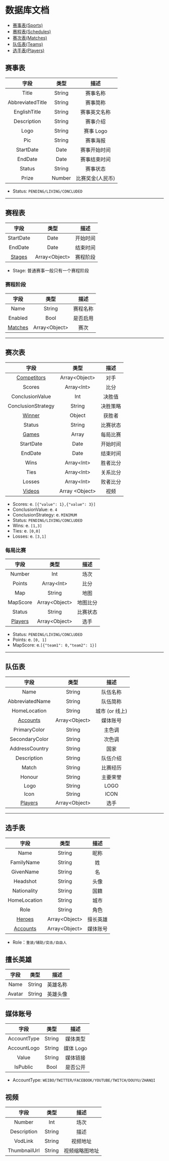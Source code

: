 # 数据库文档

* [赛事表(Sports)](#赛事表)
* [赛程表(Schedules)](#赛程表)
* [赛次表(Matches)](#赛次表)
* [队伍表(Teams)](#队伍表)
* [选手表(Players)](#选手表)

## 赛事表

|       字段       |  类型  |       描述       |
| :--------------: | :----: | :--------------: |
|      Title       | String |     赛事名称     |
| AbbreviatedTitle | String |     赛事简称     |
|   EnglishTitle   | String |   赛事英文名称   |
|   Description    | String |     赛事介绍     |
|       Logo       | String |    赛事 Logo     |
|       Pic        | String |     赛事海报     |
|    StartDate     |  Date  |   赛事开始时间   |
|     EndDate      |  Date  |   赛事结束时间   |
|      Status       | String |     赛事状态     |
|      Prize       | Number | 比赛奖金(人民币) |

* Status: `PENDING/LIVING/CONCLUDED`

---

## 赛程表

|         字段          |      类型       |   描述   |
| :-------------------: | :-------------: | :------: |
|       StartDate       |      Date       | 开始时间 |
|        EndDate        |      Date       | 结束时间 |
| [Stages](#赛程阶段) | Array\<Object\> | 赛程阶段 |

* Stage: 普通赛事一般只有一个赛程阶段

### 赛程阶段

|        字段        |      类型       |   描述   |
| :----------------: | :-------------: | :------: |
|        Name        |     String      | 赛程名称 |
|      Enabled       |      Bool       | 是否启用 |
| [Matches](#赛次表) | Array\<Object\> |   赛次   |

---

## 赛次表

|          字段          |       类型       |   描述   |
| :--------------------: | :--------------: | :------: |
| [Competitors](#队伍表) | Array\<Object\>  |   对手   |
|         Scores         |   Array\<Int\>   |   比分   |
|    ConclusionValue     |       Int        |  决胜值  |
|   ConclusionStrategy   |      String      | 决胜策略 |
|   [Winner](#队伍表)    |      Object      |  获胜者  |
|         Status          |      String      | 比赛状态 |
|   [Games](#每局比赛)   |      Array       | 每局比赛 |
|       StartDate        |       Date       | 开始时间 |
|        EndDate         |       Date       | 结束时间 |
|          Wins          |   Array\<Int\>   | 胜者比分 |
|          Ties          |   Array\<Int\>   | 关系比分 |
|         Losses         |   Array\<Int\>   | 败者比分 |
|    [Videos](#视频)     | Array \<Object\> |   视频   |

* Scores: e. `[{"value": 1},{"value": 3}]`
* ConclusionValue: e. `4`
* ConclusionStrategy: e. `MINIMUM`
* Status: `PENDING/LIVING/CONCLUDED`
* Wins: e. `[1,3]`
* Ties: e. `[0,0]`
* Losses: e. `[3,1]`

### 每局比赛

|        字段        |      类型       |   描述   |
| :----------------: | :-------------: | :------: |
|       Number       |       Int       |   场次   |
|       Points       |  Array\<Int\>   |   比分   |
|        Map         |     String      |   地图   |
|      MapScore      | Array\<Object\> | 地图比分 |
|       Status        |     String      | 比赛状态 |
| [Players](#选手表) | Array\<Object\> |   选手   |

* Status: `PENDING/LIVING/CONCLUDED`
* Points: e. `[0, 1]`
* MapScore: e.`[{"team1": 0,"team2": 1}]`

---

## 队伍表

|         字段          |      类型       |      描述      |
| :-------------------: | :-------------: | :------------: |
|         Name          |     String      |    队伍名称    |
|    AbbreviatedName    |     String      |    队伍简称    |
|     HomeLocation      |     String      | 城市 (or 线上) |
| [Accounts](#媒体账号) | Array\<Object\> |    媒体账号    |
|     PrimaryColor      |     String      |     主色调     |
|    SecondaryColor     |     String      |     次色调     |
|    AddressCountry     |     String      |      国家      |
|      Description      |     String      |    队伍介绍    |
|         Match         |     String      |    比赛经历    |
|        Honour         |     String      |    主要荣誉    |
|         Logo          |     String      |    LOGO    |
|         Icon          |     String      |    ICON    |
|  [Players](#选手表)   | Array\<Object\> |      选手      |

---

## 选手表

|         字段          |      类型       |   描述   |
| :-------------------: | :-------------: | :------: |
|         Name          |     String      |   昵称   |
|      FamilyName       |     String      |    姓    |
|       GivenName       |     String      |    名    |
|       Headshot        |     String      |   头像   |
|      Nationality      |     String      |   国籍   |
|     HomeLocation      |     String      |   城市   |
|         Role          |     String      |   角色   |
|  [Heroes](#擅长英雄)  | Array\<Object\> | 擅长英雄 |
| [Accounts](#媒体账号) | Array\<Object\> | 媒体账号 |

* Role：`重装/辅助/突击/自由人`

## 擅长英雄

|  字段  |  类型  |   描述   |
| :----: | :----: | :------: |
|  Name  | String | 英雄名称 |
| Avatar | String | 英雄头像 |

## 媒体账号

|    字段     |  类型  |   描述    |
| :---------: | :----: | :-------: |
| AccountType | String | 媒体类型  |
| AccountLogo | String | 媒体 Logo |
|    Value    | String | 媒体链接  |
|  IsPublic   |  Bool  | 是否公开  |

* AccountType: `WEIBO/TWITTER/FACEBOOK/YOUTUBE/TWITCH/DOUYU/ZHANQI`

## 视频

|     字段     |  类型  |      描述      |
| :----------: | :----: | :------------: |
|    Number    |  Int   |      场次      |
| Description  | String |      描述      |
|   VodLink    | String |    视频地址    |
| ThumbnailUrl | String | 视频缩略图地址 |
